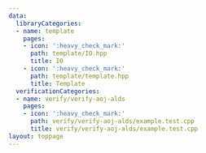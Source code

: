 ```yaml
---
data:
  libraryCategories:
  - name: template
    pages:
    - icon: ':heavy_check_mark:'
      path: template/IO.hpp
      title: IO
    - icon: ':heavy_check_mark:'
      path: template/template.hpp
      title: Template
  verificationCategories:
  - name: verify/verify-aoj-alds
    pages:
    - icon: ':heavy_check_mark:'
      path: verify/verify-aoj-alds/example.test.cpp
      title: verify/verify-aoj-alds/example.test.cpp
layout: toppage
---
```

